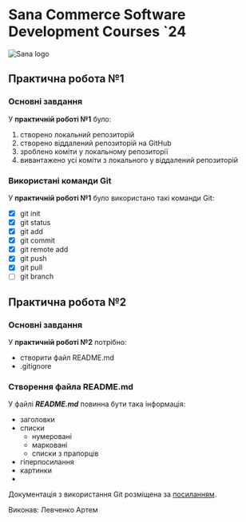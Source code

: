 # Sana Commerce Software Development Courses `24
![Sana logo](https://upload.wikimedia.org/wikipedia/commons/0/08/Sana_Commerce_Logo.png)

## Практична робота №1
### Основні завдання
У **практичній роботі №1** було:
1. створено локальний репозиторій
1. створено віддалений репозиторій на GitHub
1. зроблено коміти у локальному репозиторії
1. вивантажено усі коміти з локального у віддалений репозиторій

### Використані команди Git
У **практичній роботі №1** було використано такі команди Git:
- [x] git init
- [x] git status
- [x] git add
- [x] git commit
- [x] git remote add
- [x] git push
- [x] git pull
- [ ] git branch

## Практична робота №2
### Основні завдання
У **практичній роботі №2** потрібно:
- створити файл README.md
- .gitignore

### Створення файла README.md
У файлі **_README.md_** повинна бути така інформація:
- заголовки
- списки
  - нумеровані
  - марковані
  - списки з прапорців
- гіперпосилання
- картинки
- 
Документація з використання Git розміщена за [посиланням](https://git-scm.com/doc).

Виконав: Левченко Артем
